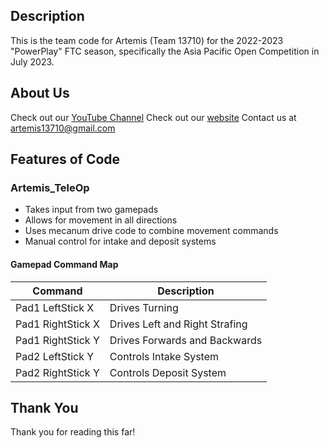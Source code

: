 ## Description
This is the team code for Artemis (Team 13710) for the 2022-2023 "PowerPlay" FTC season, specifically the Asia Pacific Open Competition in July 2023.

## About Us
Check out our [YouTube Channel](https://www.youtube.com/@artemis13710)
Check out our [website](https://sites.google.com/view/artemis13710/)
Contact us at artemis13710@gmail.com

## Features of Code
### Artemis_TeleOp
* Takes input from two gamepads
* Allows for movement in all directions
* Uses mecanum drive code to combine movement commands
* Manual control for intake and deposit systems

#### Gamepad Command Map
| Command           | Description                    |
|-------------------|--------------------------------|
| Pad1 LeftStick X  | Drives Turning                 |
| Pad1 RightStick X | Drives Left and Right Strafing |
| Pad1 RightStick Y | Drives Forwards and Backwards  |
| Pad2 LeftStick Y  | Controls Intake System         |
| Pad2 RightStick Y | Controls Deposit System        |

## Thank You
Thank you for reading this far!
